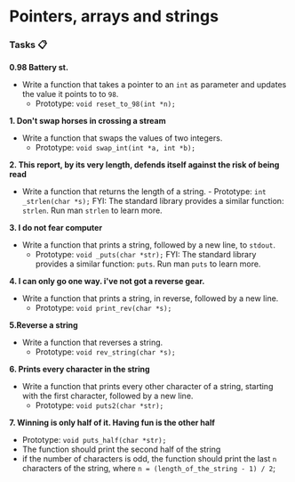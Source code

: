 # Pointers, arrays and strings

<!-- gcc -Wall -pedantic -Werror -Wextra -std=gnu89 0-main.c 0-reset_to_98.c -o 0-98 -->

### Tasks 📋

**0.98 Battery st.**

- Write a function that takes a pointer to an `int` as parameter and updates the value it points to to `98`.
  - Prototype: `void reset_to_98(int *n);`

**1. Don't swap horses in crossing a stream**

- Write a function that swaps the values of two integers.
  - Prototype: `void swap_int(int *a, int *b);`

**2. This report, by its very length, defends itself against the risk of being read**

- Write a function that returns the length of a string. - Prototype: `int _strlen(char *s);`
  FYI: The standard library provides a similar function: `strlen`. Run man `strlen` to learn more.


**3. I do not fear computer**
 - Write a function that prints a string, followed by a new line, to `stdout`.
   - Prototype:  `void _puts(char *str);`
   FYI: The standard library provides a similar function: `puts`. Run man `puts` to learn more.
 

**4. I can only go one way. i've not got a reverse gear.**
  - Write a function that prints a string, in reverse, followed by a new line.
    - Prototype: `void print_rev(char *s);`
    

**5.Reverse a string**
  - Write a function that reverses a string.
    - Prototype: `void rev_string(char *s);`


**6. Prints every character in the string**
  - Write a function that prints every other character of a string, starting with the first character, followed by a new line.
    - Prototype: `void puts2(char *str);`

**7. Winning is only half of it. Having fun is the other half**
  - Prototype: `void puts_half(char *str);`
  - The function should print the second half of the string
  - if the number of characters is odd, the function should print the last `n` characters of the string, where `n = (length_of_the_string - 1) / 2`;

